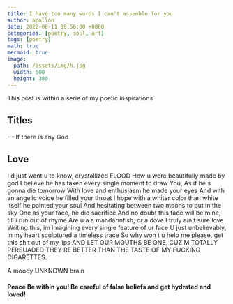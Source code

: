 ```yaml
---
title: I have too many words I can't assemble for you
author: apollon
date: 2022-08-11 09:56:00 +0800
categories: [poetry, soul, art]
tags: [poetry]
math: true
mermaid: true
image:
  path: /assets/img/h.jpg
  width: 500
  height: 300
---
```


This post is within a serie of my poetic inspirations
## Titles
---If there is any God



## Love
I d just want u to know, crystallized FLOOD
How u were beautifully made by god
I believe he has taken every single moment to draw
You, As if he s gonna die tomorrow
With love and enthusiasm he made your eyes
And with an angelic voice he filled your throat
I hope with a whiter color than white itself he painted your soul
And hesitating between two moons to put in the sky
One as your face, he did sacrifice
And no doubt this face will be mine, till i run out of rhyme
Are u a a mandarinfish, or a dove
I truly ain t sure love
Writing this, im imagining every single feature of ur face
U just unbelievably, in my heart sculptured a timeless trace
So why won t u help me please, get this shit out of my lips
AND LET OUR MOUTHS BE ONE, CUZ M TOTALLY PERSUADED THEY RE BETTER THAN THE TASTE OF MY FUCKING CIGARETTES.

A moody UNKNOWN brain


#### Peace Be within you! Be careful of false beliefs and get hydrated and loved!